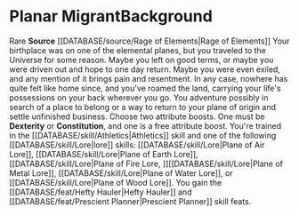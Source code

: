 ﻿---
ability:
- Dexterity
- Constitution
ability_boost:
- Dexterity
- Constitution
feat: null
id: '385'
name: Planar Migrant
prerequisite: null
rarity: Rare
rus_type_level: null
skill:
- '[[DATABASE/skill/Athletics|Athletics]]'
source: '[[DATABASE/source/Rage of Elements|Rage of Elements]]'
subcategory: general
trait:
- '[[DATABASE/trait/Rare|Rare]]'
type: Background

---
# Planar Migrant<span class="item-type">Background</span>

<span class="trait-rare item-trait">Rare</span>
**Source** [[DATABASE/source/Rage of Elements|Rage of Elements]]
Your birthplace was on one of the elemental planes, but you traveled to the Universe for some reason. Maybe you left on good terms, or maybe you were driven out and hope to one day return. Maybe you were even exiled, and any mention of it brings pain and resentment. In any case, nowhere has quite felt like home since, and you've roamed the land, carrying your life's possessions on your back wherever you go. You adventure possibly in search of a place to belong or a way to return to your plane of origin and settle unfinished business.
 Choose two attribute boosts. One must be **Dexterity** or **Constitution**, and one is a free attribute boost.
 You're trained in the [[DATABASE/skill/Athletics|Athletics]] skill and one of the following [[DATABASE/skill/Lore|lore]] skills: [[DATABASE/skill/Lore|Plane of Air Lore]], [[DATABASE/skill/Lore|Plane of Earth Lore]], [[DATABASE/skill/Lore|Plane of Fire Lore, ]][[DATABASE/skill/Lore|Plane of Metal Lore]], [[DATABASE/skill/Lore|Plane of Water Lore]], or [[DATABASE/skill/Lore|Plane of Wood Lore]]. You gain the [[DATABASE/feat/Hefty Hauler|Hefty Hauler]] and [[DATABASE/feat/Prescient Planner|Prescient Planner]] skill feats.